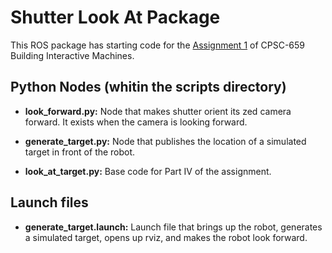 # Shutter Look At Package

This ROS package has starting code for the [Assignment 1](../README.md) of CPSC-659 Building Interactive Machines.

## Python Nodes (whitin the scripts directory)

- **look_forward.py:** Node that makes shutter orient its zed camera forward. It exists when the camera
is looking forward.

- **generate_target.py:** Node that publishes the location of a simulated target in front of the robot.

- **look_at_target.py:** Base code for Part IV of the assignment.


## Launch files

- **generate_target.launch:** Launch file that brings up the robot, generates a simulated target, 
opens up rviz, and makes the robot look forward.